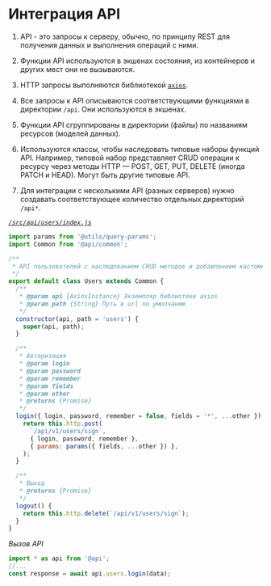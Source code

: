 # Интеграция API

1. API - это запросы к серверу, обычно, по принципу REST для получения данных и выполнения операций с ними.

2. Функции API используются в экшенах состояния, из контейнеров и других мест они не вызываются.

3. HTTP запросы выполняются библиотекой [`axios`](https://github.com/axios/axios).

4. Все запросы к API описываются соответствующими функциями в директории `/api`. Они используются в экшенах.

5. Функции API сгруппированы в директории (файлы) по названиям ресурсов (моделей данных). 

6. Используются классы, чтобы наследовать типовые наборы функций API. Например, типовой набор представляет CRUD операции 
к ресурсу через методы HTTP — POST, GET, PUT, DELETE (иногда PATCH и HEAD). Могут быть другие типовые API.

7. Для интеграции с несколькими API (разных серверов) нужно создавать соответствующее количество отдельных директорий `/api*`.

*[`/src/api/users/index.js`](https://github.com/ylabio/react-skeleton/blob/master/src/api/users/index.js)*
```js
import params from '@utils/query-params';
import Common from '@api/common';

/**
 * API пользователей с наследованием CRUD методов и добавлением кастомных 
 */
export default class Users extends Common {
  /**
   * @param api {AxiosInstance} Экземпляр библиотеки axios
   * @param path {String} Путь в url по умолчанию
   */
  constructor(api, path = 'users') {
    super(api, path);
  }

  /**
   * Авторизация
   * @param login
   * @param password
   * @param remember
   * @param fields
   * @param other
   * @returns {Promise}
   */
  login({ login, password, remember = false, fields = '*', ...other }) {
    return this.http.post(
      `/api/v1/users/sign`,
      { login, password, remember },
      { params: params({ fields, ...other }) },
    );
  }

  /**
   * Выход
   * @returns {Promise}
   */
  logout() {
    return this.http.delete(`/api/v1/users/sign`);
  }
}
```

*Вызов API*
```js
import * as api from '@api';
//...
const response = await api.users.login(data);
```
